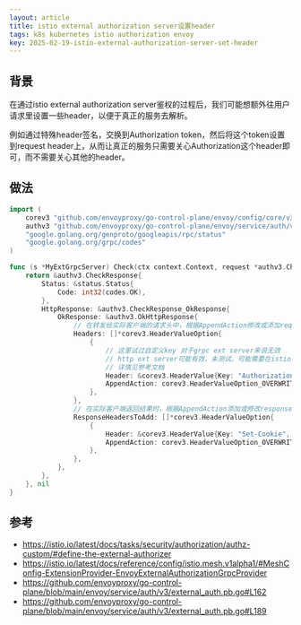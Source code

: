 ```yaml
---
layout: article
title: istio external authorization server设置header
tags: k8s kubernetes istio authorization envoy
key: 2025-02-19-istio-external-authorization-server-set-header
---
```


## 背景

在通过istio external authorization server鉴权的过程后，我们可能想额外往用户请求里设置一些header，以便于真正的服务去解析。

例如通过特殊header签名，交换到Authorization token，然后将这个token设置到request header上，从而让真正的服务只需要关心Authorization这个header即可，而不需要关心其他的header。

## 做法

```go
import (
    corev3 "github.com/envoyproxy/go-control-plane/envoy/config/core/v3"
    authv3 "github.com/envoyproxy/go-control-plane/envoy/service/auth/v3"
    "google.golang.org/genproto/googleapis/rpc/status"
    "google.golang.org/grpc/codes"
)

func (s *MyExtGrpcServer) Check(ctx context.Context, request *authv3.CheckRequest) (*authv3.CheckResponse, error) {
    return &authv3.CheckResponse{
        Status: &status.Status{
            Code: int32(codes.OK),
        },
        HttpResponse: &authv3.CheckResponse_OkResponse{
            OkResponse: &authv3.OkHttpResponse{
                // 在转发给实际客户端的请求头中，根据AppendAction修改或添加request header
                Headers: []*corev3.HeaderValueOption{
                    {
                        // 这里试过自定义key 对于grpc ext server来说无效
                        // http ext server可能有效，未测试。可能需要在istio mesh的配置中，添加headersToDownstreamOnAllow的配置
                        // 详情见参考文档
                        Header: &corev3.HeaderValue{Key: "Authorization", Value: "Bearer xxx"},
                        AppendAction: corev3.HeaderValueOption_OVERWRITE_IF_EXISTS_OR_ADD,
                    },
                },
                // 在实际客户端返回结果时，根据AppendAction添加或修改response header
                ResponseHeadersToAdd: []*corev3.HeaderValueOption{
                    {
                        Header: &corev3.HeaderValue{Key: "Set-Cookie", Value: "Authorization=Bearer xxx; Max-Age=3600; Path=/; HttpOnly"},
                        AppendAction: corev3.HeaderValueOption_OVERWRITE_IF_EXISTS_OR_ADD,
                    },
                },
            },
        },
    }, nil
}
```

## 参考

- <https://istio.io/latest/docs/tasks/security/authorization/authz-custom/#define-the-external-authorizer>
- <https://istio.io/latest/docs/reference/config/istio.mesh.v1alpha1/#MeshConfig-ExtensionProvider-EnvoyExternalAuthorizationGrpcProvider>
- <https://github.com/envoyproxy/go-control-plane/blob/main/envoy/service/auth/v3/external_auth.pb.go#L162>
- <https://github.com/envoyproxy/go-control-plane/blob/main/envoy/service/auth/v3/external_auth.pb.go#L189>
